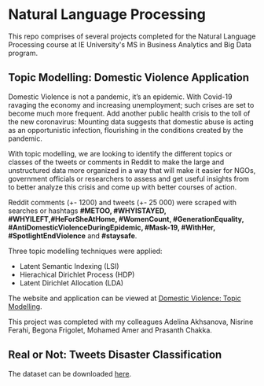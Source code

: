 # Natural Language Processing

This repo comprises of several projects completed for the Natural Language Processing course at IE University's MS in Business Analytics and Big Data program.

## Topic Modelling: Domestic Violence Application

Domestic Violence is not a pandemic, it’s an epidemic. With Covid-19 ravaging the economy and increasing unemployment; such crises are set to become much more frequent. Add another public health crisis to the toll of the new coronavirus: Mounting data suggests that domestic abuse is acting as an opportunistic infection, flourishing in the conditions created by the pandemic.

With topic modelling, we are looking to identify the different topics or classes of the tweets or comments in Reddit  to make the large and unstructured data more organized in a way that will make it easier for NGOs, government officials or researchers to assess and get useful insights from to better analyze this crisis and come up with better courses of action.

Reddit comments (+- 1200) and tweets (+- 25 000) were scraped with searches or hashtags **#METOO, #WHYISTAYED, #WHYILEFT,#HeForSheAtHome, #WomenCount, #GenerationEquality,
#AntiDomesticViolenceDuringEpidemic, #Mask-19, #WithHer, #SpotlightEndViolence** and **#staysafe**. 

Three topic modelling techniques were applied:

 - Latent Semantic Indexing (LSI)
 - Hierachical Dirichlet Process (HDP)
 - Latent Dirichlet Allocation (LDA) 

The website and application can be viewed at [Domestic Violence: Topic Modelling](https://bfdelavega.wixsite.com/misitio).

This project was completed with my colleagues Adelina Akhsanova, Nisrine Ferahi, Begona Frigolet, Mohamed Amer and Prasanth Chakka.

## Real or Not: Tweets Disaster Classification

The dataset can be downloaded [here](https://www.kaggle.com/c/nlp-getting-started/overview).
